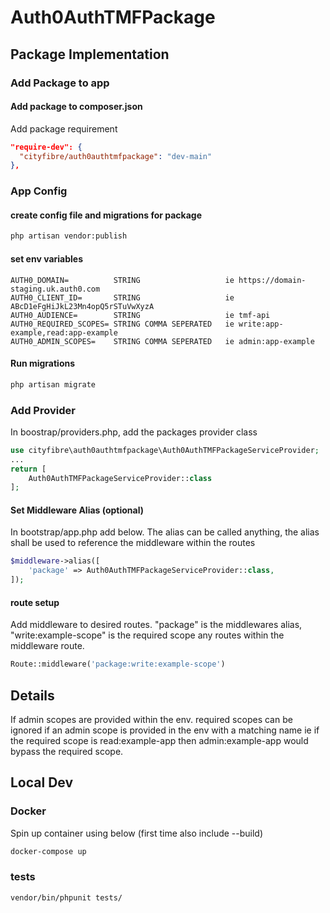 # Auth0AuthTMFPackage

## Package Implementation

### Add Package to app
#### Add package to composer.json
Add package requirement
```json
"require-dev": {
  "cityfibre/auth0authtmfpackage": "dev-main"
},
```

### App Config
#### create config file and migrations for package
```bash
php artisan vendor:publish
```

#### set env variables
```text
AUTH0_DOMAIN=          STRING                   ie https://domain-staging.uk.auth0.com
AUTH0_CLIENT_ID=       STRING                   ie ABcD1eFgHiJkL23Mn4opQ5rSTuVwXyzA
AUTH0_AUDIENCE=        STRING                   ie tmf-api
AUTH0_REQUIRED_SCOPES= STRING COMMA SEPERATED   ie write:app-example,read:app-example
AUTH0_ADMIN_SCOPES=    STRING COMMA SEPERATED   ie admin:app-example
```

#### Run migrations
```bash
php artisan migrate
```

### Add Provider
In boostrap/providers.php, add the packages provider class
```php
use cityfibre\auth0authtmfpackage\Auth0AuthTMFPackageServiceProvider;
...
return [
    Auth0AuthTMFPackageServiceProvider::class
];
```

#### Set Middleware Alias (optional)
In bootstrap/app.php add below. The alias can be called anything, the alias shall be used to reference the middleware within the routes
```php
$middleware->alias([
    'package' => Auth0AuthTMFPackageServiceProvider::class,
]);
```

#### route setup
Add middleware to desired routes. "package" is the middlewares alias, "write:example-scope" is the required scope any routes within the middleware route.
```php
Route::middleware('package:write:example-scope')
```

## Details
If admin scopes are provided within the env. required scopes can be ignored if an admin scope is provided in the env with a matching name ie if the required scope is read:example-app then admin:example-app would bypass the required scope.

## Local Dev

### Docker
Spin up container using below (first time also include --build)
```bash
docker-compose up
```


### tests
```bash
vendor/bin/phpunit tests/
```
